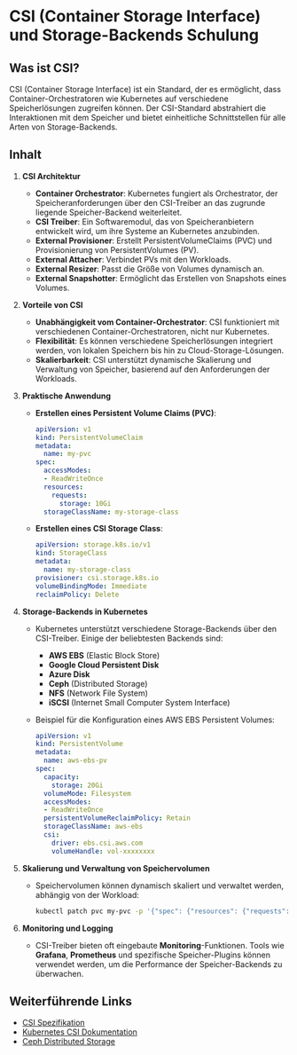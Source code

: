 
# CSI (Container Storage Interface) und Storage-Backends Schulung

## Was ist CSI?

CSI (Container Storage Interface) ist ein Standard, der es ermöglicht, dass Container-Orchestratoren wie Kubernetes auf verschiedene Speicherlösungen zugreifen können. Der CSI-Standard abstrahiert die Interaktionen mit dem Speicher und bietet einheitliche Schnittstellen für alle Arten von Storage-Backends.

## Inhalt

1. **CSI Architektur**
    - **Container Orchestrator**: Kubernetes fungiert als Orchestrator, der Speicheranforderungen über den CSI-Treiber an das zugrunde liegende Speicher-Backend weiterleitet.
    - **CSI Treiber**: Ein Softwaremodul, das von Speicheranbietern entwickelt wird, um ihre Systeme an Kubernetes anzubinden.
    - **External Provisioner**: Erstellt PersistentVolumeClaims (PVC) und Provisionierung von PersistentVolumes (PV).
    - **External Attacher**: Verbindet PVs mit den Workloads.
    - **External Resizer**: Passt die Größe von Volumes dynamisch an.
    - **External Snapshotter**: Ermöglicht das Erstellen von Snapshots eines Volumes.

2. **Vorteile von CSI**
    - **Unabhängigkeit vom Container-Orchestrator**: CSI funktioniert mit verschiedenen Container-Orchestratoren, nicht nur Kubernetes.
    - **Flexibilität**: Es können verschiedene Speicherlösungen integriert werden, von lokalen Speichern bis hin zu Cloud-Storage-Lösungen.
    - **Skalierbarkeit**: CSI unterstützt dynamische Skalierung und Verwaltung von Speicher, basierend auf den Anforderungen der Workloads.

3. **Praktische Anwendung**
    - **Erstellen eines Persistent Volume Claims (PVC)**:
      ```yaml
      apiVersion: v1
      kind: PersistentVolumeClaim
      metadata:
        name: my-pvc
      spec:
        accessModes:
        - ReadWriteOnce
        resources:
          requests:
            storage: 10Gi
        storageClassName: my-storage-class
      ```

    - **Erstellen eines CSI Storage Class**:
      ```yaml
      apiVersion: storage.k8s.io/v1
      kind: StorageClass
      metadata:
        name: my-storage-class
      provisioner: csi.storage.k8s.io
      volumeBindingMode: Immediate
      reclaimPolicy: Delete
      ```

4. **Storage-Backends in Kubernetes**
    - Kubernetes unterstützt verschiedene Storage-Backends über den CSI-Treiber. Einige der beliebtesten Backends sind:
      - **AWS EBS** (Elastic Block Store)
      - **Google Cloud Persistent Disk**
      - **Azure Disk**
      - **Ceph** (Distributed Storage)
      - **NFS** (Network File System)
      - **iSCSI** (Internet Small Computer System Interface)

    - Beispiel für die Konfiguration eines AWS EBS Persistent Volumes:
      ```yaml
      apiVersion: v1
      kind: PersistentVolume
      metadata:
        name: aws-ebs-pv
      spec:
        capacity:
          storage: 20Gi
        volumeMode: Filesystem
        accessModes:
        - ReadWriteOnce
        persistentVolumeReclaimPolicy: Retain
        storageClassName: aws-ebs
        csi:
          driver: ebs.csi.aws.com
          volumeHandle: vol-xxxxxxxx
      ```

5. **Skalierung und Verwaltung von Speichervolumen**
    - Speichervolumen können dynamisch skaliert und verwaltet werden, abhängig von der Workload:
      ```bash
      kubectl patch pvc my-pvc -p '{"spec": {"resources": {"requests": {"storage": "20Gi"}}}}'
      ```

6. **Monitoring und Logging**
    - CSI-Treiber bieten oft eingebaute **Monitoring**-Funktionen. Tools wie **Grafana**, **Prometheus** und spezifische Speicher-Plugins können verwendet werden, um die Performance der Speicher-Backends zu überwachen.

## Weiterführende Links

- [CSI Spezifikation](https://github.com/container-storage-interface/spec)
- [Kubernetes CSI Dokumentation](https://kubernetes-csi.github.io/docs/)
- [Ceph Distributed Storage](https://ceph.io/)
